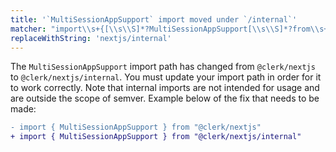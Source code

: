 ```yaml
---
title: '`MultiSessionAppSupport` import moved under `/internal`'
matcher: "import\\s+{[\\s\\S]*?MultiSessionAppSupport[\\s\\S]*?from\\s+['\"]@clerk\\/(nextjs)[\\s\\S]*?['\"]"
replaceWithString: 'nextjs/internal'
---
```


The `MultiSessionAppSupport` import path has changed from `@clerk/nextjs` to `@clerk/nextjs/internal`. You must update your import path in order for it to work correctly. Note that internal imports are not intended for usage and are outside the scope of semver. Example below of the fix that needs to be made:

```diff
- import { MultiSessionAppSupport } from "@clerk/nextjs"
+ import { MultiSessionAppSupport } from "@clerk/nextjs/internal"
```
